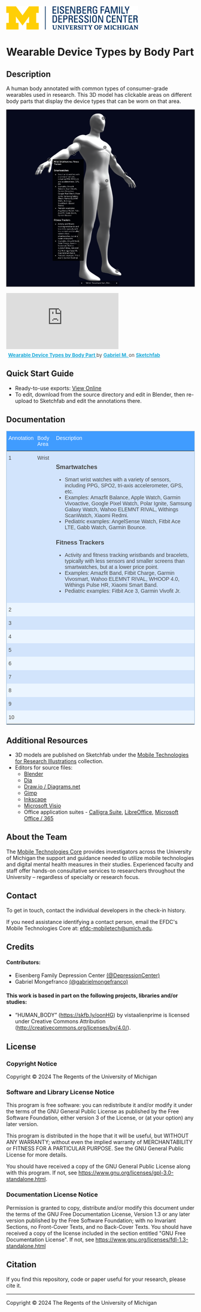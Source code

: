![Depression Center Logo](https://github.com/DepressionCenter/.github/blob/main/images/EFDCLogo_375w.png "depressioncenter.org")

# Wearable Device Types by Body Part

## Description
A human body annotated with common types of consumer-grade wearables used in research. This 3D model has clickable areas on different body parts that display the device types that can be worn on that area.  

![Preview](wearable-device-types-by-body-part-preview.png "Example / Preview")

<div class="sketchfab-embed-wrapper"> <iframe title="Wearable Device Types by Body Part" frameborder="0" allowfullscreen mozallowfullscreen="true" webkitallowfullscreen="true" allow="autoplay; fullscreen; xr-spatial-tracking" xr-spatial-tracking execution-while-out-of-viewport execution-while-not-rendered web-share src="https://sketchfab.com/models/42c9fc2d50474cb6a44a1d02c9f60b3c/embed?autostart=1&annotations_visible=1&dnt=1"> </iframe> <p style="font-size: 13px; font-weight: normal; margin: 5px; color: #4A4A4A;"> <a href="https://sketchfab.com/3d-models/wearable-device-types-by-body-part-42c9fc2d50474cb6a44a1d02c9f60b3c?utm_medium=embed&utm_campaign=share-popup&utm_content=42c9fc2d50474cb6a44a1d02c9f60b3c" target="_blank" rel="nofollow" style="font-weight: bold; color: #1CAAD9;"> Wearable Device Types by Body Part </a> by <a href="https://sketchfab.com/gabrielmongefranco?utm_medium=embed&utm_campaign=share-popup&utm_content=42c9fc2d50474cb6a44a1d02c9f60b3c" target="_blank" rel="nofollow" style="font-weight: bold; color: #1CAAD9;"> Gabriel M. </a> on <a href="https://sketchfab.com?utm_medium=embed&utm_campaign=share-popup&utm_content=42c9fc2d50474cb6a44a1d02c9f60b3c" target="_blank" rel="nofollow" style="font-weight: bold; color: #1CAAD9;">Sketchfab</a></p></div>


## Quick Start Guide
+ Ready-to-use exports: [View Online](https://sketchfab.com/models/42c9fc2d50474cb6a44a1d02c9f60b3c/embed?autostart=1&annotations_visible=1&annotation=0&dnt=1)
+ To edit, download from the source directory and edit in Blender, then re-upload to Sketchfab and edit the annotations there.



## Documentation
<style type="text/css">
.tg  {border-collapse:collapse;border-color:#9ABAD9;border-spacing:0;border-style:solid;border-width:1px;}
.tg td{background-color:#EBF5FF;border-color:#9ABAD9;border-style:solid;border-width:0px;color:#444;
  font-family:Arial, sans-serif;font-size:14px;overflow:hidden;padding:10px 5px;word-break:normal;}
.tg th{background-color:#409cff;border-color:#9ABAD9;border-style:solid;border-width:0px;color:#fff;
  font-family:Arial, sans-serif;font-size:14px;font-weight:normal;overflow:hidden;padding:10px 5px;word-break:normal;}
.tg .tg-ul38{position:-webkit-sticky;position:sticky;text-align:left;top:-1px;vertical-align:top;will-change:transform}
.tg .tg-j1i3{border-color:inherit;position:-webkit-sticky;position:sticky;text-align:left;top:-1px;vertical-align:top;
  will-change:transform}
.tg .tg-hmp3{background-color:#D2E4FC;text-align:left;vertical-align:top}
.tg .tg-0lax{text-align:left;vertical-align:top}
.tg-sort-header::-moz-selection{background:0 0}
.tg-sort-header::selection{background:0 0}.tg-sort-header{cursor:pointer}
.tg-sort-header:after{content:'';float:right;margin-top:7px;border-width:0 5px 5px;border-style:solid;
  border-color:#404040 transparent;visibility:hidden}
.tg-sort-header:hover:after{visibility:visible}
.tg-sort-asc:after,.tg-sort-asc:hover:after,.tg-sort-desc:after{visibility:visible;opacity:.4}
.tg-sort-desc:after{border-bottom:none;border-width:5px 5px 0}@media screen and (max-width: 767px) {.tg {width: auto !important;}.tg col {width: auto !important;}.tg-wrap {overflow-x: auto;-webkit-overflow-scrolling: touch;}}</style>
<div class="tg-wrap"><table id="tg-mUGbt" class="tg"><thead>
  <tr>
    <th class="tg-j1i3">Annotation</th>
    <th class="tg-ul38">Body Area</th>
    <th class="tg-ul38">Description</th>
  </tr></thead>
<tbody>
  <tr>
    <td class="tg-hmp3">1</td>
    <td class="tg-hmp3">Wrist</td>
    <td class="tg-hmp3"><div class="description markdown-rendered-content inversed"><h3>Smartwatches</h3>
<ul>
<li>Smart wrist watches with a variety of sensors, including PPG, SPO2, tri-axis accelerometer, GPS, etc.  </li>
<li>Examples: Amazfit Balance, Apple Watch, Garmin Vivoactive, Google Pixel Watch, Polar Ignite, Samsung Galaxy Watch, Wahoo ELEMNT RIVAL, Withings ScanWatch, Xiaomi Redmi.  </li>
<li>Pediatric examples: AngelSense Watch, Fitbit Ace LTE, Gabb Watch, Garmin Bounce.  </li>
</ul>
<h3>Fitness Trackers</h3>
<ul>
<li>Activity and fitness tracking wristbands and bracelets, typically with less sensors  and smaller screens than smartwatches, but at a lower price point.  </li>
<li>Examples: Amazfit Band, Fitbit Charge, Garmin Vivosmart, Wahoo ELEMNT RIVAL, WHOOP 4.0, Withings Pulse HR, Xiaomi Smart Band.  </li>
<li>Pediatric examples: Fitbit Ace 3, Garmin Vivofit Jr.</li>
</ul></div></td>
  </tr>
  <tr>
    <td class="tg-0lax">2</td>
    <td class="tg-0lax"></td>
    <td class="tg-0lax"></td>
  </tr>
  <tr>
    <td class="tg-hmp3">3</td>
    <td class="tg-hmp3"></td>
    <td class="tg-hmp3"></td>
  </tr>
  <tr>
    <td class="tg-0lax">4</td>
    <td class="tg-0lax"></td>
    <td class="tg-0lax"></td>
  </tr>
  <tr>
    <td class="tg-hmp3">5</td>
    <td class="tg-hmp3"></td>
    <td class="tg-hmp3"></td>
  </tr>
  <tr>
    <td class="tg-0lax">6</td>
    <td class="tg-0lax"></td>
    <td class="tg-0lax"></td>
  </tr>
  <tr>
    <td class="tg-hmp3">7</td>
    <td class="tg-hmp3"></td>
    <td class="tg-hmp3"></td>
  </tr>
  <tr>
    <td class="tg-0lax">8</td>
    <td class="tg-0lax"></td>
    <td class="tg-0lax"></td>
  </tr>
  <tr>
    <td class="tg-hmp3">9</td>
    <td class="tg-hmp3"></td>
    <td class="tg-hmp3"></td>
  </tr>
  <tr>
    <td class="tg-0lax">10</td>
    <td class="tg-0lax"></td>
    <td class="tg-0lax"></td>
  </tr>
</tbody></table></div>
<script charset="utf-8">var TGSort=window.TGSort||function(n){"use strict";function r(n){return n?n.length:0}function t(n,t,e,o=0){for(e=r(n);o<e;++o)t(n[o],o)}function e(n){return n.split("").reverse().join("")}function o(n){var e=n[0];return t(n,function(n){for(;!n.startsWith(e);)e=e.substring(0,r(e)-1)}),r(e)}function u(n,r,e=[]){return t(n,function(n){r(n)&&e.push(n)}),e}var a=parseFloat;function i(n,r){return function(t){var e="";return t.replace(n,function(n,t,o){return e=t.replace(r,"")+"."+(o||"").substring(1)}),a(e)}}var s=i(/^(?:\s*)([+-]?(?:\d+)(?:,\d{3})*)(\.\d*)?$/g,/,/g),c=i(/^(?:\s*)([+-]?(?:\d+)(?:\.\d{3})*)(,\d*)?$/g,/\./g);function f(n){var t=a(n);return!isNaN(t)&&r(""+t)+1>=r(n)?t:NaN}function d(n){var e=[],o=n;return t([f,s,c],function(u){var a=[],i=[];t(n,function(n,r){r=u(n),a.push(r),r||i.push(n)}),r(i)<r(o)&&(o=i,e=a)}),r(u(o,function(n){return n==o[0]}))==r(o)?e:[]}function v(n){if("TABLE"==n.nodeName){for(var a=function(r){var e,o,u=[],a=[];return function n(r,e){e(r),t(r.childNodes,function(r){n(r,e)})}(n,function(n){"TR"==(o=n.nodeName)?(e=[],u.push(e),a.push(n)):"TD"!=o&&"TH"!=o||e.push(n)}),[u,a]}(),i=a[0],s=a[1],c=r(i),f=c>1&&r(i[0])<r(i[1])?1:0,v=f+1,p=i[f],h=r(p),l=[],g=[],N=[],m=v;m<c;++m){for(var T=0;T<h;++T){r(g)<h&&g.push([]);var C=i[m][T],L=C.textContent||C.innerText||"";g[T].push(L.trim())}N.push(m-v)}t(p,function(n,t){l[t]=0;var a=n.classList;a.add("tg-sort-header"),n.addEventListener("click",function(){var n=l[t];!function(){for(var n=0;n<h;++n){var r=p[n].classList;r.remove("tg-sort-asc"),r.remove("tg-sort-desc"),l[n]=0}}(),(n=1==n?-1:+!n)&&a.add(n>0?"tg-sort-asc":"tg-sort-desc"),l[t]=n;var i,f=g[t],m=function(r,t){return n*f[r].localeCompare(f[t])||n*(r-t)},T=function(n){var t=d(n);if(!r(t)){var u=o(n),a=o(n.map(e));t=d(n.map(function(n){return n.substring(u,r(n)-a)}))}return t}(f);(r(T)||r(T=r(u(i=f.map(Date.parse),isNaN))?[]:i))&&(m=function(r,t){var e=T[r],o=T[t],u=isNaN(e),a=isNaN(o);return u&&a?0:u?-n:a?n:e>o?n:e<o?-n:n*(r-t)});var C,L=N.slice();L.sort(m);for(var E=v;E<c;++E)(C=s[E].parentNode).removeChild(s[E]);for(E=v;E<c;++E)C.appendChild(s[v+L[E-v]])})})}}n.addEventListener("DOMContentLoaded",function(){for(var t=n.getElementsByClassName("tg"),e=0;e<r(t);++e)try{v(t[e])}catch(n){}})}(document)</script>




## Additional Resources
+ 3D models are published on Sketchfab under the [Mobile Technologies for Research Illustrations](https://skfb.ly/prVqv) collection.
+ Editors for source files:
  + [Blender](https://www.blender.org)
  + [Dia](https://wiki.gnome.org/Apps/Dia)
  + [Draw.io / Diagrams.net](https://app.diagrams.net)
  + [Gimp](https://www.gimp.org)
  + [Inkscape](https://www.microsoft.com/en-us/microsoft-365/visio/flowchart-software)
  + [Microsoft Visio](https://www.microsoft.com/en-us/microsoft-365/visio/flowchart-software)
  + Office application suites - [Calligra Suite](https://calligra.org/), [LibreOffice](https://www.libreoffice.org/), [Microsoft Office / 365](https://office.microsoft.com/)



## About the Team
The [Mobile Technologies Core](https://depressioncenter.org/mobiletech) provides investigators across the University of Michigan the support and guidance needed to utilize mobile technologies and digital mental health measures in their studies. Experienced faculty and staff offer hands-on consultative services to researchers throughout the University – regardless of specialty or research focus.



## Contact
To get in touch, contact the individual developers in the check-in history.

If you need assistance identifying a contact person, email the EFDC's Mobile Technologies Core at: efdc-mobiletech@umich.edu.



## Credits
#### Contributors:
+ Eisenberg Family Depression Center [(@DepressionCenter)](https://github.com/DepressionCenter/)
+ Gabriel Mongefranco [(@gabrielmongefranco)](https://github.com/gabrielmongefranco)



#### This work is based in part on the following projects, libraries and/or studies:
+  “HUMAN_BODY” (https://skfb.ly/oonHG) by vistaalienprime is licensed under Creative Commons Attribution (http://creativecommons.org/licenses/by/4.0/).



## License
### Copyright Notice
Copyright © 2024 The Regents of the University of Michigan


### Software and Library License Notice
This program is free software: you can redistribute it and/or modify it under the terms of the GNU General Public License as published by the Free Software Foundation, either version 3 of the License, or (at your option) any later version.

This program is distributed in the hope that it will be useful, but WITHOUT ANY WARRANTY; without even the implied warranty of MERCHANTABILITY or FITNESS FOR A PARTICULAR PURPOSE. See the GNU General Public License for more details.

You should have received a copy of the GNU General Public License along with this program. If not, see <https://www.gnu.org/licenses/gpl-3.0-standalone.html>.


### Documentation License Notice
Permission is granted to copy, distribute and/or modify this document 
under the terms of the GNU Free Documentation License, Version 1.3 
or any later version published by the Free Software Foundation; 
with no Invariant Sections, no Front-Cover Texts, and no Back-Cover Texts. 
You should have received a copy of the license included in the section entitled "GNU 
Free Documentation License". If not, see <https://www.gnu.org/licenses/fdl-1.3-standalone.html>



## Citation
If you find this repository, code or paper useful for your research, please cite it.

----

Copyright © 2024 The Regents of the University of Michigan
